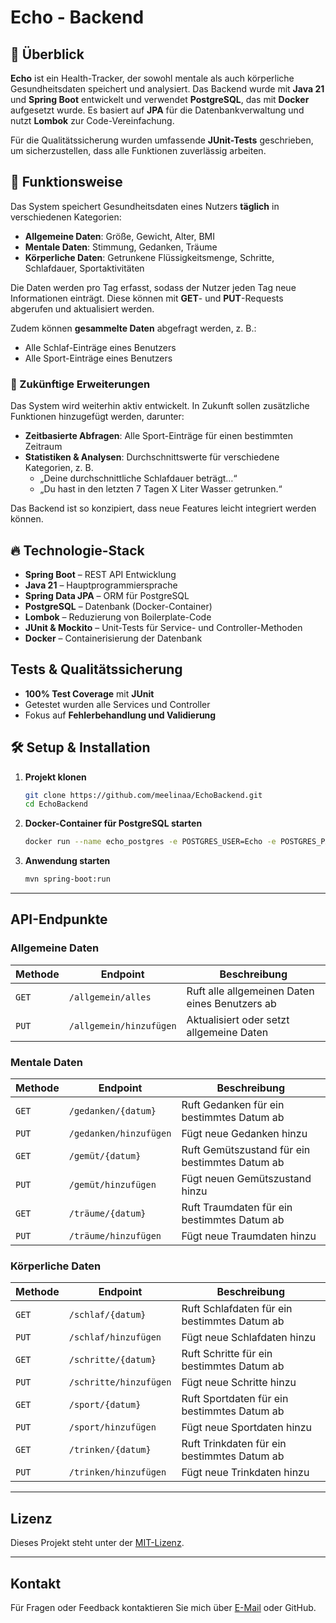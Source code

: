 # Echo - Backend

## 📌 Überblick  

**Echo** ist ein Health-Tracker, der sowohl mentale als auch körperliche Gesundheitsdaten speichert und analysiert. Das Backend wurde mit **Java 21** und **Spring Boot** entwickelt und verwendet **PostgreSQL**, das mit **Docker** aufgesetzt wurde. Es basiert auf **JPA** für die Datenbankverwaltung und nutzt **Lombok** zur Code-Vereinfachung.  

Für die Qualitätssicherung wurden umfassende **JUnit-Tests** geschrieben, um sicherzustellen, dass alle Funktionen zuverlässig arbeiten.  

## 🎯 Funktionsweise  

Das System speichert Gesundheitsdaten eines Nutzers **täglich** in verschiedenen Kategorien:  

- **Allgemeine Daten**: Größe, Gewicht, Alter, BMI  
- **Mentale Daten**: Stimmung, Gedanken, Träume  
- **Körperliche Daten**: Getrunkene Flüssigkeitsmenge, Schritte, Schlafdauer, Sportaktivitäten  

Die Daten werden pro Tag erfasst, sodass der Nutzer jeden Tag neue Informationen einträgt. Diese können mit **GET**- und **PUT**-Requests abgerufen und aktualisiert werden.  

Zudem können **gesammelte Daten** abgefragt werden, z. B.:  
- Alle Schlaf-Einträge eines Benutzers  
- Alle Sport-Einträge eines Benutzers  

### 🔮 Zukünftige Erweiterungen  

Das System wird weiterhin aktiv entwickelt. In Zukunft sollen zusätzliche Funktionen hinzugefügt werden, darunter:  
- **Zeitbasierte Abfragen**: Alle Sport-Einträge für einen bestimmten Zeitraum  
- **Statistiken & Analysen**: Durchschnittswerte für verschiedene Kategorien, z. B.  
  - „Deine durchschnittliche Schlafdauer beträgt…“  
  - „Du hast in den letzten 7 Tagen X Liter Wasser getrunken.“  

Das Backend ist so konzipiert, dass neue Features leicht integriert werden können.  

## 🔥 Technologie-Stack  

- **Spring Boot** – REST API Entwicklung  
- **Java 21** – Hauptprogrammiersprache  
- **Spring Data JPA** – ORM für PostgreSQL  
- **PostgreSQL** – Datenbank (Docker-Container)  
- **Lombok** – Reduzierung von Boilerplate-Code  
- **JUnit & Mockito** – Unit-Tests für Service- und Controller-Methoden  
- **Docker** – Containerisierung der Datenbank  

## Tests & Qualitätssicherung
- **100% Test Coverage** mit **JUnit**
- Getestet wurden alle Services und Controller 
- Fokus auf **Fehlerbehandlung und Validierung**

## 🛠️ Setup & Installation  

1. **Projekt klonen**  
   ```sh
   git clone https://github.com/meelinaa/EchoBackend.git
   cd EchoBackend 
    ```
2. **Docker-Container für PostgreSQL starten**  
   ```sh
   docker run --name echo_postgres -e POSTGRES_USER=Echo -e POSTGRES_PASSWORD=passwordEcho -e POSTGRES_DB=databaseEcho -p 5433:5432 -d postgres
    ```
3. **Anwendung starten**  
   ```sh
   mvn spring-boot:run    
    ```

---

## API-Endpunkte

### **Allgemeine Daten**
| Methode | Endpoint | Beschreibung |
|---------|---------|--------------|
| `GET` | `/allgemein/alles` | Ruft alle allgemeinen Daten eines Benutzers ab |
| `PUT` | `/allgemein/hinzufügen` | Aktualisiert oder setzt allgemeine Daten |

### **Mentale Daten**
| Methode | Endpoint | Beschreibung |
|---------|---------|--------------|
| `GET` | `/gedanken/{datum}` | Ruft Gedanken für ein bestimmtes Datum ab |
| `PUT` | `/gedanken/hinzufügen` | Fügt neue Gedanken hinzu |
| `GET` | `/gemüt/{datum}` | Ruft Gemütszustand für ein bestimmtes Datum ab |
| `PUT` | `/gemüt/hinzufügen` | Fügt neuen Gemütszustand hinzu |
| `GET` | `/träume/{datum}` | Ruft Traumdaten für ein bestimmtes Datum ab |
| `PUT` | `/träume/hinzufügen` | Fügt neue Traumdaten hinzu |

### **Körperliche Daten**
| Methode | Endpoint | Beschreibung |
|---------|---------|--------------|
| `GET` | `/schlaf/{datum}` | Ruft Schlafdaten für ein bestimmtes Datum ab |
| `PUT` | `/schlaf/hinzufügen` | Fügt neue Schlafdaten hinzu |
| `GET` | `/schritte/{datum}` | Ruft Schritte für ein bestimmtes Datum ab |
| `PUT` | `/schritte/hinzufügen` | Fügt neue Schritte hinzu |
| `GET` | `/sport/{datum}` | Ruft Sportdaten für ein bestimmtes Datum ab |
| `PUT` | `/sport/hinzufügen` | Fügt neue Sportdaten hinzu |
| `GET` | `/trinken/{datum}` | Ruft Trinkdaten für ein bestimmtes Datum ab |
| `PUT` | `/trinken/hinzufügen` | Fügt neue Trinkdaten hinzu |

---

## Lizenz
Dieses Projekt steht unter der [MIT-Lizenz](LICENSE).

---

## Kontakt
Für Fragen oder Feedback kontaktieren Sie mich über [E-Mail](mailto:melinakiefer@hotmail.de) oder GitHub.